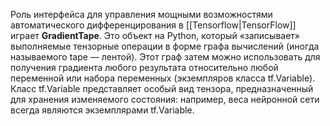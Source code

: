 Роль интерфейса для управления мощными возможностями автоматического дифференцирования в [[Tensorflow|TensorFlow]] играет **GradientTape**. Это объект на Python, который «записывает» выполняемые тензорные операции в форме графа вычислений (иногда называемого tape — лентой). Этот граф затем можно использовать для получения градиента любого результата относительно любой переменной или набора переменных (экземпляров класса tf.Variable). Класс tf.Variable представляет особый вид тензора, предназначенный для хранения изменяемого состояния: например, веса нейронной сети всегда являются экземплярами tf.Variable.